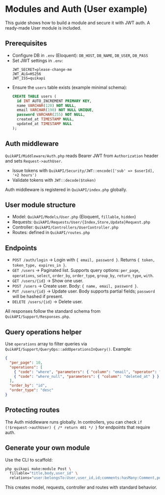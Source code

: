 # Modules and Auth (User example)

This guide shows how to build a module and secure it with JWT auth. A ready-made User module is included.

## Prerequisites

- Configure DB in `.env` (Eloquent): `DB_HOST`, `DB_NAME`, `DB_USER`, `DB_PASS`
- Set JWT settings in `.env`:
  ```
  JWT_SECRET=please-change-me
  JWT_ALG=HS256
  JWT_ISS=quikapi
  ```
- Ensure the `users` table exists (example minimal schema):
  ```sql
  CREATE TABLE users (
    id INT AUTO_INCREMENT PRIMARY KEY,
    name VARCHAR(120) NOT NULL,
    email VARCHAR(190) NOT NULL UNIQUE,
    password VARCHAR(255) NOT NULL,
    created_at TIMESTAMP NULL,
    updated_at TIMESTAMP NULL
  );
  ```

## Auth middleware

`QuikAPI/Middleware/Auth.php` reads Bearer JWT from `Authorization` header and sets `Request->authUser`.

- Issue tokens with `QuikAPI/Security/JWT::encode(['sub' => $userId], '+2 hours')`
- Validate tokens with `JWT::decode($token)`

Auth middleware is registered in `QuikAPI/index.php` globally.

## User module structure

- Model: `QuikAPI/Models/User.php` (Eloquent, `fillable`, `hidden`)
- Requests: `QuikAPI/Requests/User/{Index,Store,Update}Request.php`
- Controller: `QuikAPI/Controllers/UserController.php`
- Routes: defined in `QuikAPI/routes.php`

## Endpoints

- `POST /auth/login` → Login with `{ email, password }`. Returns `{ token, token_type, expires_in }`.
- `GET /users` → Paginated list. Supports query options: `per_page`, `operations`, `select`, `order_by`, `order_type`, `group_by`, `return_type`, `with`.
- `GET /users/{id}` → Show one user.
- `POST /users` → Create user. Body: `{ name, email, password }`.
- `PUT /users/{id}` → Update user. Body supports partial fields; `password` will be hashed if present.
- `DELETE /users/{id}` → Delete user.

All responses follow the standard schema from `QuikAPI/Support/Responses.php`.

## Query operations helper

Use `operations` array to filter queries via `QuikAPI/Support/QueryOps::addOperationsInQuery()`.
Example:
```json
{
  "per_page": 10,
  "operations": [
    { "code": "where", "parameters": { "column": "email", "operator": "like", "value": "%@example.com" } },
    { "code": "where_null", "parameters": { "column": "deleted_at" } }
  ],
  "order_by": "id",
  "order_type": "desc"
}
```

## Protecting routes

The Auth middleware runs globally. In controllers, you can check `if (!$request->authUser) { /* return 401 */ }` for endpoints that require auth.

## Generate your own module

Use the CLI to scaffold:
```bash
php quikapi make:module Post \
  fillable="title,body,user_id" \
  relations="user:belongsTo:User,user_id,id;comments:hasMany:Comment,post_id,id"
```
This creates model, requests, controller and routes with standard behavior.
